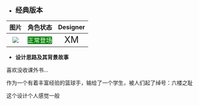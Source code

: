 * **<font size="4">经典版本</font>**

|         图片         | 角色状态                                                                 |         Designer         |
|:------------------:|----------------------------------------------------------------------|:------------------------:|
| ![](pic/16/16.png) | <font style="background: green" color = white size = "3">正常登场</font> | <font size="5">XM</font> |

* **设计思路及其背景故事**

喜欢没收课外书...

作为一个有着丰富经验的篮球手，输给了一个学生，被人们起了绰号：六楼之耻

这个设计个人感觉一般